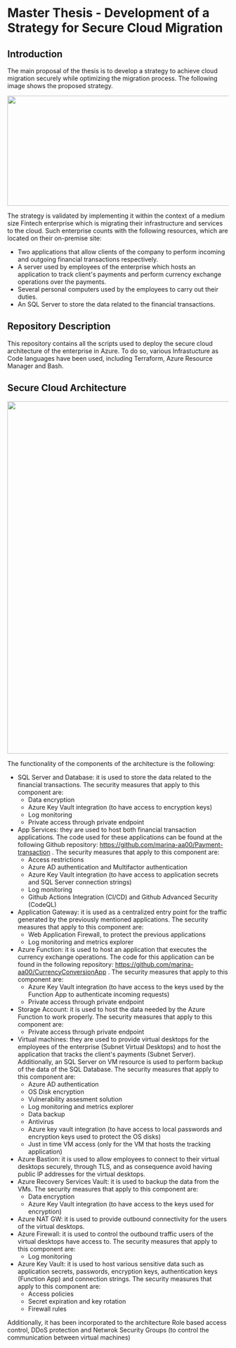 # Master Thesis - Development of a Strategy for Secure Cloud Migration
## Introduction
The main proposal of the thesis is to develop a strategy to achieve cloud migration securely while optimizing the migration process. The following image shows the proposed strategy.

<p align="center">
  <img src="https://github.com/marina-aa00/TFM/assets/97545805/cfd5898d-8f69-4aba-bce0-d4d3ea6da27a" height="250" width="600"/>
</p>






The strategy is validated by implementing it within the context of a medium size Fintech enterprise which is migrating their infrastructure and services to the cloud. Such enterprise counts with the following resources, which are located on their on-premise site: 
- Two applications that allow clients of the company to perform incoming and outgoing financial transactions respectively.
- A server used by employees of the enterprise which hosts an application to track client's payments and perform currency exchange operations over the payments.
- Several personal computers used by the employees to carry out their duties.
- An SQL Server to store the data related to the financial transactions.
## Repository Description 
This repository contains all the scripts used to deploy the secure cloud architecture of the enterprise in Azure. To do so, various Infrastucture as Code languages have been used, including Terraform, Azure Resource Manager and Bash. 

## Secure Cloud Architecture 



<p align="center">
  <img src="https://github.com/marina-aa00/TFM/assets/97545805/a00b5200-781b-4fed-b26f-f10258361e3c" height="800" width="600"/>
</p>







The functionality of the components of the architecture is the following: 
- SQL Server and Database: it is used to store the data related to the financial transactions. The security measures that apply to this component are:
  - Data encryption
  - Azure Key Vault integration (to have access to encryption keys)
  - Log monitoring
  - Private access through private endpoint
- App Services: they are used to host both financial transaction applications. The code used for these applications can be found at the following Github repository: https://github.com/marina-aa00/Payment-transaction . The security measures that apply to this component are:
  - Access restrictions
  - Azure AD authentication and Multifactor authentication
  - Azure Key Vault integration (to have access to application secrets and SQL Server connection strings)
  - Log monitoring
  - Github Actions Integration (CI/CD) and Github Advanced Security (CodeQL)
- Application Gateway: it is used as a centralized entry point for the traffic generated by the previously mentioned applications. The security measures that apply to this component are:
  - Web Application Firewall, to protect the previous applications
  - Log monitoring and metrics explorer
- Azure Function: it is used to host an application that executes the currency exchange operations. The code for this application can be found in the following repository: https://github.com/marina-aa00/CurrencyConversionApp . The security measures that apply to this component are:
  - Azure Key Vault integration (to have access to the keys used by the Function App to authenticate incoming requests)
  - Private access through private endpoint
- Storage Account: it is used to host the data needed by the Azure Function to work properly. The security measures that apply to this component are:
  - Private access through private endpoint
- Virtual machines: they are used to provide virtual desktops for the employees of the enterprise  (Subnet Virtual Desktops) and to host the application that tracks the client's payments (Subnet Server). Additionally, an SQL Server on VM resource is used to perform backup of the data of the SQL Database. The security measures that apply to this component are:
  - Azure AD authentication
  - OS Disk encryption
  - Vulnerability assesment solution
  - Log monitoring and metrics explorer
  - Data backup
  - Antivirus
  - Azure key vault integration (to have access to local passwords and encryption keys used to protect the OS disks)
  - Just in time VM access (only for the VM that hosts the tracking application)
- Azure Bastion: it is used to allow employees to connect to their virtual desktops securely, through TLS, and as consequence avoid having public IP addresses for the virtual desktops.
- Azure Recovery Services Vault: it is used to backup the data from the VMs. The security measures that apply to this component are:
  - Data encryption
  - Azure Key Vault integration (to have access to the keys used for encryption)
- Azure NAT GW: it is used to provide outbound connectivity for the users of the virtual desktops.
- Azure Firewall: it is used to control the outbound traffic users of the virtual desktops have access to. The security measures that apply to this component are:
  - Log monitoring
- Azure Key Vault: it is used to host various sensitive data such as application secrets, passwords, encryption keys, authentication keys (Function App) and connection strings. The security measures that apply to this component are:
  - Access policies
  - Secret expiration and key rotation
  - Firewall rules

Additionally, it has been incorporated to the architecture Role based access control, DDoS protection and Netwrok Security Groups (to control the communication between virtual machines)

